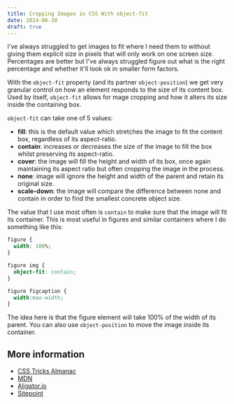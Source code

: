 ```yaml
---
title: Cropping Images in CSS With object-fit
date: 2024-06-30
draft: true
---
```


I've always struggled to get images to fit where I need them to without giving them explicit size in pixels that will only work on one screen size. Percentages are better but I've always struggled figure out what is the right percentage and whether it'll look ok in smaller form factors.

With the `object-fit` property (and its partner `object-position`) we get very granular control on how an element responds to the size of its content box. Used by itself, `object-fit` allows for mage cropping and how it alters its size inside the containing box.

`object-fit` can take one of 5 values:

* **fill**: this is the default value which stretches the image to fit the content box, regardless of its aspect-ratio.
* **contain**: increases or decreases the size of the image to fill the box whilst preserving its aspect-ratio.
* **cover**: the image will fill the height and width of its box, once again maintaining its aspect ratio but often cropping the image in the process.
* **none**: image will ignore the height and width of the parent and retain its original size.
* **scale-down**: the image will compare the difference between none and contain in order to find the smallest concrete object size.

The value that I use most often is `contain` to make sure that the image will fit its container. This is most useful in figures and similar containers where I do something like this:

```css
figure {
  width: 100%;
}

figure img {
  object-fit: contain;
}

figure figcaption {
  width:max-width;
}
```

The idea here is that the figure element will take 100% of the width of its parent. You can also use `object-position` to move the image inside its container.

## More information

* [CSS Tricks Almanac](https://css-tricks.com/almanac/properties/o/object-fit/)
* [MDN](https://developer.mozilla.org/en-US/docs/Web/CSS/object-fit)
* [Aligator.io](https://alligator.io/css/cropping-images-object-fit/)
* [Sitepoint](https://www.sitepoint.com/using-css-object-fit-object-position-properties/)
